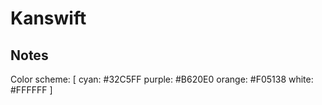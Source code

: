 # Kanswift

## Notes

Color scheme: [
cyan: #32C5FF
purple: #B620E0
orange: #F05138
white: #FFFFFF
]
